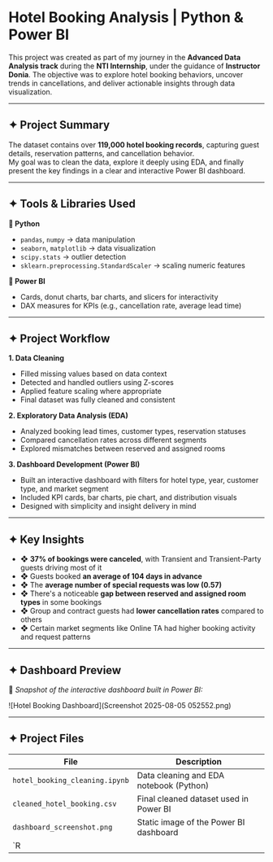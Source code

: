 # Hotel Booking Analysis | Python & Power BI

This project was created as part of my journey in the **Advanced Data Analysis track** during the **NTI Internship**, under the guidance of **Instructor Donia**. The objective was to explore hotel booking behaviors, uncover trends in cancellations, and deliver actionable insights through data visualization.

---

## ✦ Project Summary

The dataset contains over **119,000 hotel booking records**, capturing guest details, reservation patterns, and cancellation behavior.  
My goal was to clean the data, explore it deeply using EDA, and finally present the key findings in a clear and interactive Power BI dashboard.

---

## ✦ Tools & Libraries Used

**🔹 Python**  
- `pandas`, `numpy` → data manipulation  
- `seaborn`, `matplotlib` → data visualization  
- `scipy.stats` → outlier detection  
- `sklearn.preprocessing.StandardScaler` → scaling numeric features

**🔹 Power BI**  
- Cards, donut charts, bar charts, and slicers for interactivity  
- DAX measures for KPIs (e.g., cancellation rate, average lead time)

---

## ✦ Project Workflow

**1. Data Cleaning**
- Filled missing values based on data context
- Detected and handled outliers using Z-scores
- Applied feature scaling where appropriate  
- Final dataset was fully cleaned and consistent

**2. Exploratory Data Analysis (EDA)**
- Analyzed booking lead times, customer types, reservation statuses
- Compared cancellation rates across different segments
- Explored mismatches between reserved and assigned rooms

**3. Dashboard Development (Power BI)**
- Built an interactive dashboard with filters for hotel type, year, customer type, and market segment  
- Included KPI cards, bar charts, pie chart, and distribution visuals  
- Designed with simplicity and insight delivery in mind

---

## ✦ Key Insights

- ❖ **37% of bookings were canceled**, with Transient and Transient-Party guests driving most of it  
- ❖ Guests booked **an average of 104 days in advance**
- ❖ The **average number of special requests was low (0.57)**  
- ❖ There's a noticeable **gap between reserved and assigned room types** in some bookings  
- ❖ Group and contract guests had **lower cancellation rates** compared to others  
- ❖ Certain market segments like Online TA had higher booking activity and request patterns  

---

## ✦ Dashboard Preview
📍 *Snapshot of the interactive dashboard built in Power BI:*

![Hotel Booking Dashboard](Screenshot 2025-08-05 052552.png)

---

## ✦ Project Files

| File                         | Description                                      |
|-----------------------------|--------------------------------------------------|
| `hotel_booking_cleaning.ipynb` | Data cleaning and EDA notebook (Python)         |
| `cleaned_hotel_booking.csv` | Final cleaned dataset used in Power BI          |
| `dashboard_screenshot.png`  | Static image of the Power BI dashboard          |
| `R
